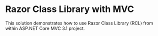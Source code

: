 # Razor Class Library with MVC

This solution demonstrates how to use Razor Class Library (RCL) from within ASP.NET Core MVC 3.1 project. 
